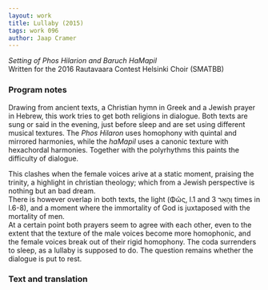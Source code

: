 ```yaml
---
layout: work
title: Lullaby (2015)
tags: work 096
author: Jaap Cramer
---
```


*Setting of Phos Hilarion and Baruch HaMapil*  
Written for the 2016 Rautavaara Contest Helsinki Choir (SMATBB)

### Program notes
Drawing from ancient texts, a Christian hymn in Greek and a Jewish prayer in Hebrew, this work tries to get both religions in dialogue. Both texts are sung or said in the evening, just before sleep and are set using different musical textures. The *Phos Hilaron* uses homophony with quintal and mirrored harmonies, while the *haMapil* uses a canonic texture with hexachordal harmonies. Together with the polyrhythms this paints the difficulty of dialogue. 

This clashes when the female voices arive at a static moment, praising the trinity, a highlight in christian theology; which from a Jewish
perspective is nothing but an bad dream.  
There is however overlap in both texts, the light (Φῶς, l.1 and וְהָאֵר 3 times in l.6-8), and a moment where the immortality of God is juxtaposed with the mortality of men.  
At a certain point both prayers seem to agree with each other, even to the extent that the texture of the male voices become more homophonic, and the female voices break out of their rigid homophony.
The coda surrenders to sleep, as a lullaby is supposed to do. The question remains whether the dialogue is put to rest.

### Text and translation 
